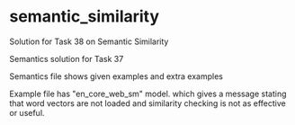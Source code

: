 # semantic_similarity
Solution for Task 38 on Semantic Similarity

Semantics solution for Task 37

Semantics file shows given examples and extra examples

Example file has "en_core_web_sm" model. which gives a message stating that word vectors are not loaded and similarity checking is not as effective or useful.
